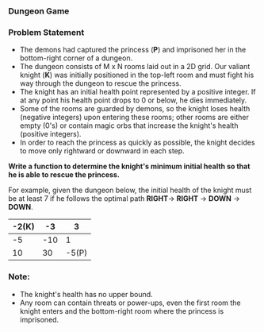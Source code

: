 ### Dungeon Game

### Problem Statement
* The demons had captured the princess (**P**) and imprisoned her in the bottom-right corner of a dungeon. 
* The dungeon consists of M x N rooms laid out in a 2D grid. Our valiant knight (**K**) was initially positioned in the top-left room and must fight his way through the dungeon to rescue the princess.
* The knight has an initial health point represented by a positive integer. If at any point his health point drops to 0 or below, he dies immediately.
* Some of the rooms are guarded by demons, so the knight loses health (negative integers) upon entering these rooms; other rooms are either empty (0's) or contain magic orbs that increase the knight's health (positive integers).
* In order to reach the princess as quickly as possible, the knight decides to move only rightward or downward in each step.

<b>Write a function to determine the knight's minimum initial health so that he is able to rescue the princess.</b>

For example, given the dungeon below, the initial health of the knight must be at least 7 if he follows the optimal path **RIGHT**-> **RIGHT** -> **DOWN** -> **DOWN**.

| -2(K)  | -3 | 3 | 
| ------------- | ------------- | ------------- |
| -5  |-10  | 1  |
| 10  | 30  | -5(P)  |
 

### Note:
* The knight's health has no upper bound.
* Any room can contain threats or power-ups, even the first room the knight enters and the bottom-right room where the princess is imprisoned.